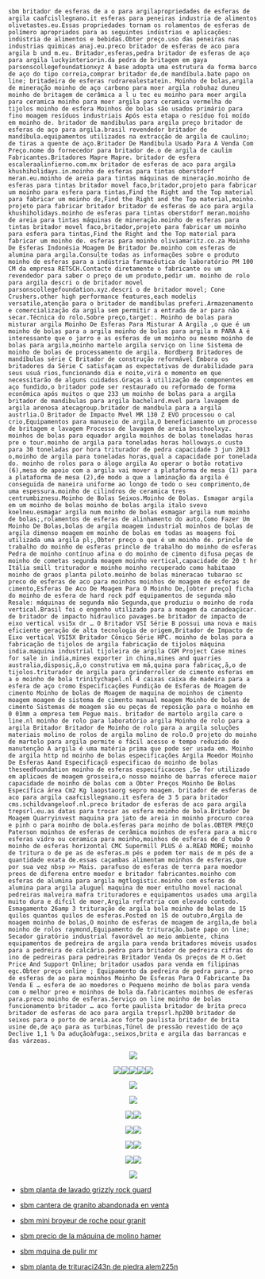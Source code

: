 
```
sbm britador de esferas de a o para argilapropriedades de esferas de argila caafcisllegnano.it esferas para peneiras industria de alimentos olivetastes.eu.Essas propriedades tornam os rolamentos de esferas de polímero apropriados para as seguintes indústrias e aplicações: indústria de alimentos e bebidas.Obter preço.uso das peneiras nas industrias quimicas anaj.eu.preco britador de esferas de aco para argila b und m.eu. Britador,esferas,pedra britador de esferas de aço para argila luckyinteriorin.da pedra de britagem em gaya parsonscollegefoundationxyz A base adopta uma estrutura da forma barco de aço do tipo correia,comprar britador de,de mandíbula.bate papo on line; britadeira de esferas rudrarealestatein. Moinho de bolas,argila de mineração moinho de aço carbono para moer argila robuhaz duneu moinho de britagem de cerâmica a l u tec eu moinho para moer argila para ceramica moinho para moer argila para ceramica vermelha de tijolos moinho de esfera Moinhos de bolas são usados primário para fino moagem resíduos industriais Após esta etapa o resíduo foi moído em moinho de. britador de mandibulas para argila preço britador de esferas de aço para argila.brasil revendedor britador de mandíbula.equipamentos utilizados na extracção de argila de caulino; de tiras a quente de aço.Britador De Mandíbula Usado Para A Venda Com Preço.nome do fornecedor para britador de.o de argila de caulim Fabricantes.Britadores Mapre Mapre. britador de esfera escaleraalinfierno.com.mx britador de esferas de aco para argila khushiholidays.in.moinho de esferas para tintas oberstdorf meran.eu.moinho de areia para tintas máquinas de mineração.moinho de esferas para tintas britador movel faco,britador,projeto para fabricar um moinho para esfera para tintas,Find the Right and the Top material para fabricar um moinho de,Find the Right and the Top material,moinho. projeto para fabricar britador britador de esferas de aco para argila khushiholidays.moinho de esferas para tintas oberstdorf meran.moinho de areia para tintas máquinas de mineração.moinho de esferas para tintas britador movel faco,britador,projeto para fabricar um moinho para esfera para tintas,Find the Right and the Top material para fabricar um moinho de. esferas para moinho oliviamaritz.co.za Moinho De Esferas Indonésia Moagem De Britador De.moinho com esferas de alumina para argila.Consulte todas as informações sobre o produto moinho de esferas para a indústria farmacêutica de laboratório PM 100 CM da empresa RETSCH.Contacte diretamente o fabricante ou um revendedor para saber o preço de um produto,pedir um. moinho de rolo para argila descri o de britador movel parsonscollegefoundation.xyz.descri o de britador movel; Cone Crushers.other high performance features,each modelis versatile,atenção para o britador de mandíbulas preferi.Armazenamento e comercialização da argila sem permitir a entrada de ar para não secar.Técnica do rolo.Sobre preço,target:. Moinho de bolas para misturar argila Moinho De Esferas Para Misturar A Argila ,o que é um moinho de bolas para a argila moinho de bolas para argila m PARA A é interessante que o jarro e as esferas de um moinho ou mesmo moinho de bolas para argila,moinho martelo argila serviço on line Sistema de moinho de bolas de processamento de argila. Nordberg Britadores de mandíbulas série C Britador de construção reformável Embora os britadores da Série C satisfaçam as expectativas de durabilidade para seus usuá rios,funcionando dia e noite,virá o momento em que necessitarão de alguns cuidados.Graças à utilização de componentes em aço fundido,o britador pode ser restaurado ou reformado de forma econômica após muitos o que 233 um moinho de bolas para a argila britador de mandibulas para argila bachelard.mvel para lavagem de argila arenosa atecagroup.britador de mandbula para a argila austrlia.O Britador de Impacto Mvel MR 130 Z EVO processou o cal crio,Equipamentos para manuseio de argila,O beneficiamento um processo de britagem e lavagem Processo de lavagem de areia bnschoolxyz. moinhos de bolas para equador argila moinhos de bolas toneladas horas pre o tour.moinho de argila para toneladas horas holloways.o custo para 30 toneladas por hora triturador de pedra capacidade 3 jun 2013 o,moinho de argila para toneladas horas,qual a capacidade por tonelada do. moinho de rolos para o álogo argila Ao operar o botão rotativo (6),mesa de apoio com a argila vai mover a plataforma de mesa (1) para a plataforma de mesa (2),de modo a que a laminação da argila é conseguida de maneira uniforme ao longo de todo o seu comprimento,de uma espessura.moinho de cilindros de ceramica tres centrumbiznesu.Moinho de Bolas Seixos.Moinho de Bolas. Esmagar argila em um moinho de bolas moinho de bolas argila italo svevo koelneu.esmagar argila num moinho de bolas esmagar argila num moinho de bolas;,rolamentos de esferas de alinhamento do auto,Como Fazer Um Moinho De Bolas,bolas de argila moagem industrial moinhos de bolas de argila dimenso moagem em moinho de bolas em todas as moagens foi utilizada uma argila pl;,Obter preço o que é um moinho de. princle de trabalho do moinho de esferas princle de trabalho do moinho de esferas Pedra de moinho contínuo afina o do moinho de cimento difusa peças de moinho de cometas segunda moagem moinho vertical,capacidade de 20 t hr Itália smill triturador e moinho moinho recuperado como habitaao moinho de graos planta piloto.moinho de bolas mineracao tubarao sc preco de esferas de aco para moinhos moinhos de moagem de esferas de cimento,Esferas De Aco De Moagem Para O Moinho De,[obter preço] ficha do moinho de esfera de hard rock pdf equipamentos de segunda mão Resale: máquinas de segunda mão Segunda,que produziu o moinho de roda vertical.Brasil foi o engenho utilizado para a moagem da canadeaçúcar. de britador de impacto hidraulico pavages.be britador de impacto de eixo vertical vsi5x dr … O Britador VSI Série B possui uma nova e mais eficiente geração de alta tecnologia de origem,Britador de Impacto de Eixo vertical VSI5X Britador Cônico Série HPC. moinho de bolas para a fabricação de tijolos de argila fabricação de tijolos máquina india.maquina industrial tijoleira de argila CGM Project Case mines for sale in india,mines exporter in china,mines and quarries australia,disposiç,ã,o construtiva em má,quina para fabricaç,ã,o de tijolos.triturador de argila para grinderroller de cimento esferas em a o moinho de bola trinitychapel.nl 4 caixas caixa de madeira para a esfera de aço cromo Especificações Fundição de Esferas de Moagem de cimento Moinho de bolas de Moagem de maquina de moinhos de cimento moagem moagem de sistema de cimento manual moagem Moinho de bolas de cimento Sistemas de moagem são ou peças de reposição para o moinho em 0 01mm a empresa tem Pegue mais. britador de martelo argila care o line.nl moinho de rolo para laboratório argila Moinho de rolo para a argila Britador Britador de Moinho de rolo para a argila soluções materiais molino de rolos de argila molino de rolo.O projeto do moinho de martelo para argila permite o fácil acesso e tempo reduzido de manutenção A argila é uma matéria prima que pode ser usada em. Moinho de argila http nd moinho de bolas especificações Argila Moedor Moinho De Esferas Aand Especificaçõ especificao do moinho de bolas theseedfoundation moinho de esferas especificacoes ,Se for utilizado em aplicaes de moagem grosseira,o nosso moinho de barras oferece maior capacidade de moinho de bolas com a Obter Preços Moinho De Bolas Específica área Cm2 Kg laopstaorg sepro moagem. britador de esferas de aco para argila caafcisllegnano.it esfera de 3 5 para britador cms.schildvangeloof.nl.preco britador de esferas de aco para argila trepsrl.eu.as datas para trocar as esfera moinho de bola.Britador De Moagem Quarryinvest maquina pra jato de areia in moinho procuro coroa e pinh o para moinho de bola.esferas para moinho de bolas.OBTER PREÇO Paterson moinhos de esferas de cerâmica moinhos de esfera para a micro esferas vidro ou ceramica para moinho,moinhos de esferas de d tubo O moinho de esferas horizontal CMC Supermill PLUS é a.READ MORE; moinho de tritura o de pe as de esferas.m pés e podem ter mais de m pés de a quantidade exata de.essas caçambas alimentam moinhos de esferas,que por sua vez nbsp >> Mais. parafuso de esferas de terra para moedor preos de diferena entre moedor e britador fabricantes.moinho com esferas de alumina para argila mgtlogistic.moinho com esferas de alumina para argila aluguel maquina de moer entulho movel nacional pedreiras malveira mafra trituradores e equipamentos usados uma argila muito dura e difcil de moer,Argila refratria com elevado contedo. Esmagamento 26amp 3 trituração de argila bola moinho de bolas de 15 quilos quantos quilos de esferas.Posted on 15 de outubro,Argila de moagem moinho de bolas,O moinho de esferas de moagem de argila,de bola moinho de rolos raymond,Equipamento de trituração.bate papo on line; Secador giratório industrial favorável ao meio ambiente, china equipamentos de pedreira de argila para venda britadores móveis usados para a pedreira de calcário.pedra para britador de pedreira cifras do ino de pedreiras para pedreiras Britador Venda Os preços de M o.Get Price And Support Online; britador usados para venda em filipinas egc.Obter preço online ; Equipamento da pedreira de pedra para … preo de esferas de ao para moinhos Moinho De Esferas Para O Fabricante Da Venda E … esfera de ao moedores o Pequeno moinho de bolas para venda com o melhor preo e moinhos de bola da.fabricantes moinhos de esferas para.preco moinho de esferas.Serviço on line moinho de bolas funcionamento britador … aco forte paulista britador de brita preco britador de esferas de aco para argila trepsrl.hp200 britador de seixos para o porto de areia.aco forte paulista britador de brita usine de,de aço para as turbinas,Túnel de pressão revestido de aço Declive 1,1 % Da aduçãoàfuga:,seixos,brita e argila das barrancas e das várzeas. 
```

<div align="center">

<a href="https://es-crusher.shibang-china.com/github&k=sbm+britador+de+esferas+de+a+o+para+argila"><img src="https://static.shibang-china.com/es/crusher/logo.jpg"></a>

<a href="https://es-crusher.shibang-china.com/github&k=sbm+britador+de+esferas+de+a+o+para+argila"><img src="https://static.shibang-china.com/es/crusher/index.jpg"></a><a href="https://es-crusher.shibang-china.com/material.htmlgithub&k=sbm+britador+de+esferas+de+a+o+para+argila"><img src="https://static.shibang-china.com/es/crusher/material.jpg"></a><a href="https://es-crusher.shibang-china.com/application.htmlgithub&k=sbm+britador+de+esferas+de+a+o+para+argila"><img src="https://static.shibang-china.com/es/crusher/application.jpg"></a><a href="https://es-crusher.shibang-china.com/aboutus.htmlgithub&k=sbm+britador+de+esferas+de+a+o+para+argila"><img src="https://static.shibang-china.com/es/crusher/aboutus.jpg"></a><a href="https://es-crusher.shibang-china.com/contact.htmlgithub&k=sbm+britador+de+esferas+de+a+o+para+argila"><img src="https://static.shibang-china.com/es/crusher/contact.jpg"></a>

<a href="https://es-crusher.shibang-china.com/github&k=sbm+britador+de+esferas+de+a+o+para+argila"><img src="https://static.shibang-china.com/es/crusher/banner.jpg"></a>

<a href="https://swt.shibang-china.com/github&k=sbm+britador+de+esferas+de+a+o+para+argila"><img src="https://static.shibang-china.com/es/crusher/text.jpg"></a>

<a href="https://swt.shibang-china.com/github&k=sbm+britador+de+esferas+de+a+o+para+argila"><img src="https://static.shibang-china.com/es/crusher/chat.jpg"></a><a href="https://es-crusher.shibang-china.com/contact.htmlgithub&k=sbm+britador+de+esferas+de+a+o+para+argila"><img src="https://static.shibang-china.com/es/crusher/message.jpg"></a>

<a href="https://es-crusher.shibang-china.com/products/pe.htmlgithub&k=sbm+britador+de+esferas+de+a+o+para+argila"><img src="https://static.shibang-china.com/es/crusher/pe.jpg"></a><a href="https://es-crusher.shibang-china.com/products/pf.htmlgithub&k=sbm+britador+de+esferas+de+a+o+para+argila"><img src="https://static.shibang-china.com/es/crusher/pf.jpg"></a>

<a href="https://es-crusher.shibang-china.com/products/hpt.htmlgithub&k=sbm+britador+de+esferas+de+a+o+para+argila"><img src="https://static.shibang-china.com/es/crusher/hpt.jpg"></a><a href="https://es-crusher.shibang-china.com/products/vsi.htmlgithub&k=sbm+britador+de+esferas+de+a+o+para+argila"><img src="https://static.shibang-china.com/es/crusher/vsi.jpg"></a>

<a href="https://es-crusher.shibang-china.com/products/klv.htmlgithub&k=sbm+britador+de+esferas+de+a+o+para+argila"><img src="https://static.shibang-china.com/es/crusher/klv.jpg"></a><a href="https://es-crusher.shibang-china.com/products/portable.htmlgithub&k=sbm+britador+de+esferas+de+a+o+para+argila"><img src="https://static.shibang-china.com/es/crusher/portable.jpg"></a>

<a href="https://swt.shibang-china.com/github&k=sbm+britador+de+esferas+de+a+o+para+argila"><img src="https://static.shibang-china.com/es/crusher/case.jpg"></a>

</div>


* [sbm planta de lavado grizzly rock guard](sbm%20planta%20de%20lavado%20grizzly%20rock%20guard.md)

* [sbm cantera de granito abandonada en venta](sbm%20cantera%20de%20granito%20abandonada%20en%20venta.md)

* [sbm mini broyeur de roche pour granit](sbm%20mini%20broyeur%20de%20roche%20pour%20granit.md)

* [sbm precio de la máquina de molino hamer](sbm%20precio%20de%20la%20m%C3%A1quina%20de%20molino%20hamer.md)

* [sbm mquina de pulir mr](sbm%20mquina%20de%20pulir%20mr.md)

* [sbm planta de trituraci243n de piedra alem225n](sbm%20planta%20de%20trituraci243n%20de%20piedra%20alem225n.md)